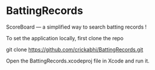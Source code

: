 # BattingRecords
ScoreBoard — a simplified way to search batting records !

To set the application locally, first clone the repo

git clone https://github.com/crickabhi/BattingRecords.git

Open the BattingRecords.xcodeproj file in Xcode and run it.
